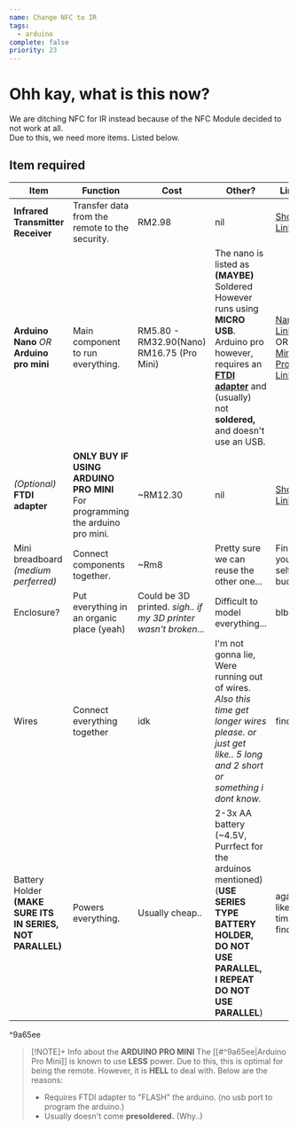 ```yaml
---
name: Change NFC to IR
tags:
  - arduino
complete: false
priority: 23
---
```

# Ohh kay, what is this now?

We are ditching NFC for IR instead because of the NFC Module decided to not work at all.  
Due to this, we need more items. Listed below.

## Item required

| Item                                                       | Function                                                                     | Cost                                                            | Other?                                                                                                                                                                                                                                                                                                                                                                                                                             | Link?                                                                                                                                                                                                                                                                                                                                                                                                                                                                                                             |
| ---------------------------------------------------------- | ---------------------------------------------------------------------------- | --------------------------------------------------------------- | ---------------------------------------------------------------------------------------------------------------------------------------------------------------------------------------------------------------------------------------------------------------------------------------------------------------------------------------------------------------------------------------------------------------------------------- | ----------------------------------------------------------------------------------------------------------------------------------------------------------------------------------------------------------------------------------------------------------------------------------------------------------------------------------------------------------------------------------------------------------------------------------------------------------------------------------------------------------------- |
| **Infrared Transmitter Receiver**                          | Transfer data from the remote to the security.                               | RM2.98                                                          | nil                                                                                                                                                                                                                                                                                                                                                                                                                                | [Shopee Link](https://shopee.com.my/Infrared-Transmitter-Receiver-IR-Sensor-Module-38KHz-HX-53-HX-M121-i.5999476.26905755212?sp_atk=00a54470-e52d-4b63-a183-748a37202af6&xptdk=00a54470-e52d-4b63-a183-748a37202af6)                                                                                                                                                                                                                                                                                              |
| **Arduino Nano** _OR_ **Arduino pro mini**                 | Main component to run everything.                                            | RM5.80 - RM32.90(Nano) RM16.75 (Pro Mini)                       | The nano is listed as **(MAYBE)** Soldered However runs using **MICRO USB**. Arduino pro however, requires an [**FTDI adapter**](https://shopee.com.my/product/61111659/1249696813?gads_t_sig=VTJGc2RHVmtYMTlxTFVSVVRrdENkVzBLS2xuUGZzMlQ5NjlFWklmRkZjUzg5K0hQUStLM2FwNXN6ZEVyMTlUVlBKMzRCd3NkOGNqSWFadUVEMVpXdm1BKzZZT3ZDbWtVbmRwV0FoSVBBWFJuNjNJWnBkVUg0TjNkWDR1M2d3RHI) and (usually) not **soldered,** and doesn't use an USB. | [Nano Link](https://shopee.com.my/product/8822702/22028892361?gads_t_sig=VTJGc2RHVmtYMTlxTFVSVVRrdENkVzBLS2xuUGZzMlQ5NjlFWklmRkZjUkdDa0c5dUQvZzM4QUttM1NNNEFVaWZNSnNLNEpjWm1IQmNiVlZhaENNZTZjanlaVWl2Y3ZPUHZ4dVlKQk9zd01NUURLZ3FxVHhXS1MvbENQbXo5elc) OR [Mini Pro Link](https://shopee.com.my/product/8822702/1012537862?gads_t_sig=VTJGc2RHVmtYMTlxTFVSVVRrdENkVEg0SDd3VWo1MDQyT052d3EvY1B4WUV1d1RlT3FrdkRMeVlFcWl6Z0xrZW12NGlDSmJWcEl3ei8wb09Wek5QeHpPMnM1dGpkQm1mL0JPODNLTHEwcENSL1JrZ3I4NFJSTWxmeDNHMUxLNFQ) |
| _(Optional)_ **FTDI adapter**                              | **ONLY BUY IF USING ARDUINO PRO MINI** For programming the arduino pro mini. | ~RM12.30                                                        | nil                                                                                                                                                                                                                                                                                                                                                                                                                                | [Shopee Link](https://shopee.com.my/product/61111659/1249696813?gads_t_sig=VTJGc2RHVmtYMTlxTFVSVVRrdENkVzBLS2xuUGZzMlQ5NjlFWklmRkZjUzg5K0hQUStLM2FwNXN6ZEVyMTlUVlBKMzRCd3NkOGNqSWFadUVEMVpXdm1BKzZZT3ZDbWtVbmRwV0FoSVBBWFJuNjNJWnBkVUg0TjNkWDR1M2d3RHI)                                                                                                                                                                                                                                                           |
| Mini breadboard *(medium perferred)*                       | Connect components together.                                                 | ~Rm8                                                            | Pretty sure we can reuse the other one...                                                                                                                                                                                                                                                                                                                                                                                          | Find it your self buddy..                                                                                                                                                                                                                                                                                                                                                                                                                                                                                         |
| Enclosure?                                                 | Put everything in an organic place (yeah)                                    | Could be 3D printed. *sigh.. if my 3D printer wasn't broken...* | Difficult to model everything...                                                                                                                                                                                                                                                                                                                                                                                                   | blblblbl                                                                                                                                                                                                                                                                                                                                                                                                                                                                                                          |
| Wires                                                      | Connect everything together                                                  | idk                                                             | I'm not gonna lie, Were running out of wires.<br>*Also this time get longer wires please. or just get like.. 5 long and 2 short or something i dont know.*                                                                                                                                                                                                                                                                         | find it                                                                                                                                                                                                                                                                                                                                                                                                                                                                                                           |
| Battery Holder **(MAKE SURE ITS IN SERIES, NOT PARALLEL)** | Powers everything.                                                           | Usually cheap..                                                 | 2-3x AA battery<br>(~4.5V, Purrfect for the arduinos mentioned) (**USE SERIES TYPE BATTERY HOLDER, DO NOT USE PARALLEL, I REPEAT DO NOT USE PARALLEL**)                                                                                                                                                                                                                                                                            | again like last time, find it.                                                                                                                                                                                                                                                                                                                                                                                                                                                                                    |


^9a65ee

> [!NOTE]+ Info about the **ARDUINO PRO MINI**
> The [[#^9a65ee|Arduino Pro Mini]] is known to use **LESS** power. Due to this, this is optimal for being the remote. However, it is **HELL** to deal with. Below are the reasons:
> 
> - Requires FTDI adapter to "FLASH" the arduino. (no usb port to program the arduino.)
> - Usually doesn't come **presoldered.** (Why..)

[^1]: "Oh you know what would be good? **IF WE HAD A VOLTMETER!!!**"
[^2]: This is gonna be hell..
